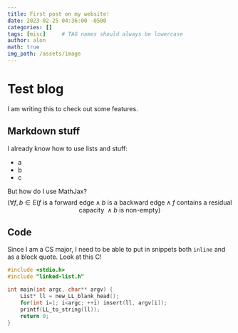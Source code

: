 ```yaml
---
title: First post on my website!
date: 2023-02-25 04:36:00 -0500
categories: []
tags: [misc]     # TAG names should always be lowercase
author: alon
math: true
img_path: /assets/image
---
```

# Test blog
I am writing this to check out some features.

## Markdown stuff
I already know how to use lists and stuff:
- a
- b 
- c

But how do I use MathJax?
$$(\forall f,b \in E (f \text{ is a forward edge} \land b \text{ is a backward edge} \land f \text{ contains a residual capacity } \land b \text{ is non-empty})$$

## Code
Since I am a CS major, I need to be able to put in snippets both `inline` and as a block quote. Look at this C!
```c
#include <stdio.h>
#include "linked-list.h"

int main(int argc, char** argv) {
	List* ll = new_LL_blank_head();
	for(int i=1; i<argc; ++i) insert(ll, argv[i]);
	printf(LL_to_string(ll));
	return 0;
}
```
